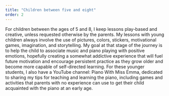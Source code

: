 ```yaml
---
title: "Children between five and eight"
order: 2
---
```

For children between the ages of 5 and 8, I keep lessons play-based and creative, unless requested otherwise by the parents. My lessons with young children always involve the use of pictures, colors, stickers, motivational games, imagination, and storytelling. My goal at that stage of the journey is to help the child to associate music and piano playing with positive emotions, hopefully creating a somewhat addictive experience that will fuel future motivation and encourage persistent practice as they grow older and become more capable of self-directed learning. For these younger students, I also have a YouTube channel: Piano With Miss Emma, dedicated to sharing my tips for teaching and learning the piano, including games and activities that parents with no experience can use to get their child acquainted with the piano at an early age.